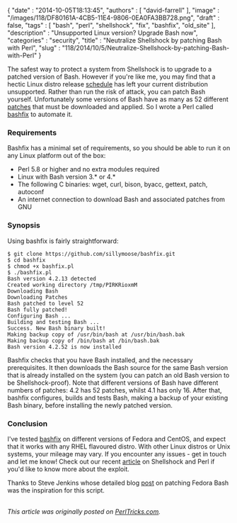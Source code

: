 {
   "date" : "2014-10-05T18:13:45",
   "authors" : [
      "david-farrell"
   ],
   "image" : "/images/118/DF80161A-4CB5-11E4-9806-0EA0FA3BB728.png",
   "draft" : false,
   "tags" : [
      "bash",
      "perl",
      "shellshock",
      "fix",
      "bashfix",
      "old_site"
   ],
   "description" : "Unsupported Linux version? Upgrade Bash now",
   "categories" : "security",
   "title" : "Neutralize Shellshock by patching Bash with Perl",
   "slug" : "118/2014/10/5/Neutralize-Shellshock-by-patching-Bash-with-Perl"
}


The safest way to protect a system from Shellshock is to upgrade to a patched version of Bash. However if you're like me, you may find that a hectic Linux distro release [schedule](https://fedoraproject.org/wiki/Fedora_Release_Life_Cycle) has left your current distribution unsupported. Rather than run the risk of attack, you can patch Bash yourself. Unfortunately some versions of Bash have as many as 52 different [patches](http://ftp.gnu.org/gnu/bash/bash-4.2-patches/) that must be downloaded and applied. So I wrote a Perl called [bashfix](https://github.com/sillymoose/bashfix) to automate it.

### Requirements

Bashfix has a minimal set of requirements, so you should be able to run it on any Linux platform out of the box:

-   Perl 5.8 or higher and no extra modules required
-   Linux with Bash version 3.\* or 4.\*
-   The following C binaries: wget, curl, bison, byacc, gettext, patch, autoconf
-   An internet connection to download Bash and associated patches from GNU

### Synopsis

Using bashfix is fairly straightforward:

``` prettyprint
$ git clone https://github.com/sillymoose/bashfix.git
$ cd bashfix
$ chmod +x bashfix.pl
$ ./bashfix.pl
Bash version 4.2.13 detected
Created working directory /tmp/PIRKRioxmM
Downloading Bash
Downloading Patches
Bash patched to level 52
Bash fully patched!
Configuring Bash ...
Building and testing Bash ...
Success. New Bash binary built!
Making backup copy of /usr/bin/bash at /usr/bin/bash.bak
Making backup copy of /bin/bash at /bin/bash.bak
Bash version 4.2.52 is now installed
```

Bashfix checks that you have Bash installed, and the necessary prerequisites. It then downloads the Bash source for the same Bash version that is already installed on the system (you can patch an old Bash version to be Shellshock-proof). Note that different versions of Bash have different numbers of patches: 4.2 has 52 patches, whilst 4.1 has only 16. After that, bashfix configures, builds and tests Bash, making a backup of your existing Bash binary, before installing the newly patched version.

### Conclusion

I've tested [bashfix](https://github.com/sillymoose/bashfix) on different versions of Fedora and CentOS, and expect that it works with any RHEL flavoured distro. With other Linux distros or Unix systems, your mileage may vary. If you encounter any issues - get in touch and let me know! Check out our recent [article](http://perltricks.com/article/115/2014/9/26/Shellshock-and-Perl) on Shellshock and Perl if you'd like to know more about the exploit.

Thanks to Steve Jenkins whose detailed blog [post](http://stevejenkins.com/blog/2014/09/how-to-manually-update-bash-to-patch-shellshock-bug-on-older-fedora-based-systems/) on patching Fedora Bash was the inspiration for this script.

\
*This article was originally posted on [PerlTricks.com](http://perltricks.com).*
